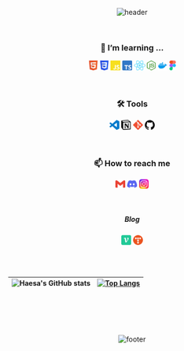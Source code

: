 <div align="center">
  
![header](https://capsule-render.vercel.app/api?type=waving&color=0:feac5e,50:c779d0,100:4bc0c8&height=185&section=header&text=Hi!%20I'm%20Heewon%20👋&fontSize=80&fontAlignY=75&fontColor=f5f5f5&animation=twinkling)

<br/>

<h3>🌱 I’m learning ...</h3>

<code><img height="20" alt="html5" src="./image/png/html5.png"></code>
<code><img height="20" alt="css" src="./image/png/css3.png"></code>
<code><img height="20" alt="javascript" src="./image/svg/javascript.svg"></code>
<code><img height="20" alt="typescript" src="./image/png/typescript.png"></code>
<code><img height="20" alt="react" src="./image/png/react.png"></code>
<code><img height="20" alt="nodejs" src="./image/png/nodejs.png"></code>
<code><img height="20" alt="docker" src="./image/png/docker.png"></code>
<code><img height="20" alt="figma" src="./image/png/figma.png"></code>

<br/>

<h3>🛠 Tools</h3>

<code><img height="20" alt="VScode" src="./image/svg/VScode.svg"></code>
<code><img height="20" alt="notion" src="./image/png/notion.png"></code>
<code><img height="20" alt="git" src="./image/png/git.png"></code>
<code><img height="20" alt="github" src="./image/png/github.png"></code>

<br/>

<h3>📫 How to reach me</h3>

<a href="mailto:sky615600@gmail.com"><code><img height="20" alt="gmail" src="./image/svg/gmail.svg"></code></a>
<a href="https://discord.gg/TteKnnUP"><code><img height="20" alt="discord" src="./image/svg/discord.svg"></code></a>
<a href="https://www.instagram.com/onee__s/"><code><img height="20" alt="instagram" src="./image/png/instagram.png"></code></a>

<br/>
  
##### Blog
<a href="https://velog.io/@haesa"><code><img height="20" alt="velog" src="./image/svg/velog.svg"></code></a>
<a href="https://pd6156.tistory.com/"><code><img height="20" alt="tistory" src="./image/png/tistory.png"></code></a>
  
<br/><br/>

| ![Haesa's GitHub stats](https://github-readme-stats.vercel.app/api?username=haesa&show_icons=true&title_color=9796f0&text_color=f5f5f5&icon_color=dadaf5&hide_border=true&bg_color=00000000) | [![Top Langs](https://github-readme-stats.vercel.app/api/top-langs/?username=haesa&layout=compact&hide_border=true&title_color=9796f0&text_color=f5f5f5&bg_color=00000000)](https://github.com/haesa/) |
| ------------- | ------------- |

<br/>



<br/><br/>

![footer](https://capsule-render.vercel.app/api?type=waving&section=footer&color=0:feac5e,50:c779d0,100:4bc0c8&height=100)
</div>

<!--
**haesa/haesa** is a ✨ _special_ ✨ repository because its `README.md` (this file) appears on your GitHub profile.

Here are some ideas to get you started:

- 🔭 I’m currently working on ...
- 🌱 I’m currently learning ...
- 👯 I’m looking to collaborate on ...
- 🤔 I’m looking for help with ...
- 💬 Ask me about ...
- 📫 How to reach me: ...
- 😄 Pronouns: ...
- ⚡ Fun fact: ...

[Github Stat option]
&include_all_commits=true

-->

